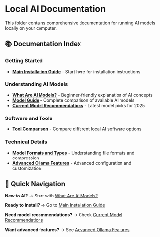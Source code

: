 # Local AI Documentation

This folder contains comprehensive documentation for running AI models locally on your computer.

## 📚 Documentation Index

### Getting Started
- [**Main Installation Guide**](../README.md) - Start here for installation instructions

### Understanding AI Models
- [**What Are AI Models?**](WHAT_ARE_AI_MODELS.md) - Beginner-friendly explanation of AI concepts
- [**Model Guide**](MODEL_GUIDE.md) - Complete comparison of available AI models
- [**Current Model Recommendations**](CURRENT_MODEL_RECOMMENDATIONS.md) - Latest model picks for 2025

### Software and Tools
- [**Tool Comparison**](TOOL_COMPARISON.md) - Compare different local AI software options

### Technical Details
- [**Model Formats and Types**](MODEL_FORMATS_AND_TYPES.md) - Understanding file formats and compression
- [**Advanced Ollama Features**](ADVANCED_OLLAMA_FEATURES.md) - Advanced configuration and customization

## 🚀 Quick Navigation

**New to AI?** → Start with [What Are AI Models?](WHAT_ARE_AI_MODELS.md)

**Ready to install?** → Go to [Main Installation Guide](../README.md)

**Need model recommendations?** → Check [Current Model Recommendations](CURRENT_MODEL_RECOMMENDATIONS.md)

**Want advanced features?** → See [Advanced Ollama Features](ADVANCED_OLLAMA_FEATURES.md)
